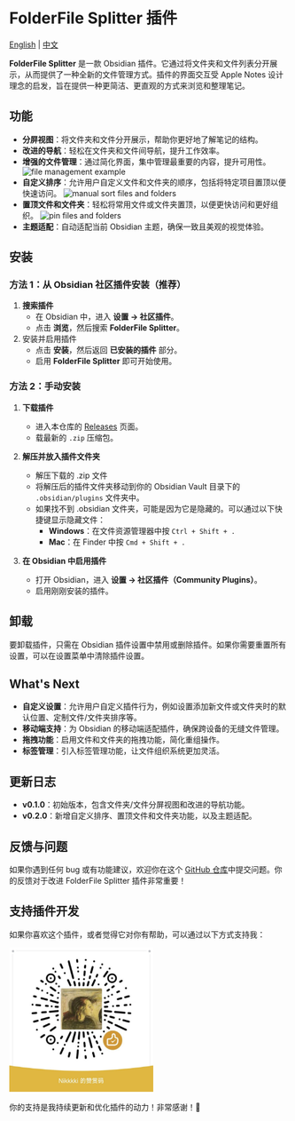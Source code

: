 # FolderFile Splitter 插件

[English](./README.md) | [中文](./README.zh.md)

**FolderFile Splitter** 是一款 Obsidian 插件。它通过将文件夹和文件列表分开展示，从而提供了一种全新的文件管理方式。插件的界面交互受 Apple Notes 设计理念的启发，旨在提供一种更简洁、更直观的方式来浏览和整理笔记。

## 功能
- **分屏视图**：将文件夹和文件分开展示，帮助你更好地了解笔记的结构。
- **改进的导航**：轻松在文件夹和文件间导航，提升工作效率。
- **增强的文件管理**：通过简化界面，集中管理最重要的内容，提升可用性。
    ![file management example](./src/assets/images/file_management.gif)
- **自定义排序**：允许用户自定义文件和文件夹的顺序，包括将特定项目置顶以便快速访问。
    ![manual sort files and folders](./src/assets/images/manual%20sort.gif)
- **置顶文件和文件夹**：轻松将常用文件或文件夹置顶，以便更快访问和更好组织。
   ![pin files and folders](./src/assets/images/pin.gif)
- **主题适配**：自动适配当前 Obsidian 主题，确保一致且美观的视觉体验。

## 安装
### 方法 1：从 Obsidian 社区插件安装（推荐）
1. **搜索插件**
    - 在 Obsidian 中，进入 **设置 → 社区插件**。
    - 点击 **浏览**，然后搜索 **FolderFile Splitter**。
2. 安装并启用插件
    - 点击 **安装**，然后返回 **已安装的插件** 部分。
    - 启用 **FolderFile Splitter** 即可开始使用。

### 方法 2：手动安装

1. **下载插件**
   - 进入本仓库的 [Releases](https://github.com/XuQuan-nikkkki/FolderFile-Splitter-Plugin/releases) 页面。
   -  载最新的 `.zip` 压缩包。

2. **解压并放入插件文件夹**
   - 解压下载的 .zip 文件
   - 将解压后的插件文件夹移动到你的 Obsidian Vault 目录下的 `.obsidian/plugins` 文件夹中。
   - 如果找不到 .obsidian 文件夹，可能是因为它是隐藏的。可以通过以下快捷键显示隐藏文件：
     - **Windows**：在文件资源管理器中按 `Ctrl + Shift + .`
     - **Mac**：在 Finder 中按 `Cmd + Shift + .`

3. **在 Obsidian 中启用插件**
    - 打开 Obsidian，进入 **设置 → 社区插件（Community Plugins）**。
    - 启用刚刚安装的插件。

## 卸载

要卸载插件，只需在 Obsidian 插件设置中禁用或删除插件。如果你需要重置所有设置，可以在设置菜单中清除插件设置。

## What's Next

- **自定义设置**：允许用户自定义插件行为，例如设置添加新文件或文件夹时的默认位置、定制文件/文件夹排序等。
- **移动端支持**：为 Obsidian 的移动端适配插件，确保跨设备的无缝文件管理。
- **拖拽功能**：启用文件和文件夹的拖拽功能，简化重组操作。
- **标签管理**：引入标签管理功能，让文件组织系统更加灵活。

## 更新日志

- **v0.1.0**：初始版本，包含文件夹/文件分屏视图和改进的导航功能。
- **v0.2.0**：新增自定义排序、置顶文件和文件夹功能，以及主题适配。

## 反馈与问题

如果你遇到任何 bug 或有功能建议，欢迎你在这个 [GitHub 仓库](https://github.com/XuQuan-nikkkki/FolderFile-Splitter-Plugin)中提交问题。你的反馈对于改进 FolderFile Splitter 插件非常重要！

## 支持插件开发
如果你喜欢这个插件，或者觉得它对你有帮助，可以通过以下方式支持我：

<img src="./src/assets/images/赞赏码.png" alt="赞赏码" width="260px" />

你的支持是我持续更新和优化插件的动力！非常感谢！💖